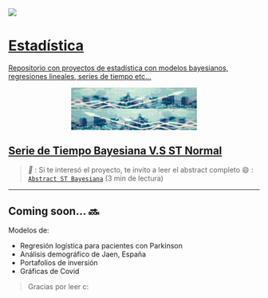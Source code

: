 <a href="https://www.linkedin.com/in/melissamirandap/">
 <img src="https://img.shields.io/badge/Linked-in-blue">

# Estadística
Repositorio con proyectos de estadística con modelos bayesianos, regresiones lineales, series de tiempo etc...

<img src="Bayesiana/Media/bay1.png" width="50%" style="display: block; margin: auto;" /><img src="Bayesiana/Media/bay2.png" width="50%" style="display: block; margin: auto;" />

## [Serie de Tiempo Bayesiana   **V.S**   ST Normal](https://github.com/MMiranda777/Estadistica/tree/main/Bayesiana)



> _**:pushpin:**_ : Si te interesó el proyecto, te invito a leer el abstract completo :smile: : [`Abstract ST Bayesiana`](https://github.com/MMiranda777/Estadistica/blob/main/Bayesiana/README.md) (3 min de lectura)
----------------------------------------------------------------------------


## Coming soon... :soon:

Modelos de:
 - Regresión logística para pacientes con Parkinson
 - Análisis demográfico de Jaen, España
 - Portafolios de inversión
 - Gráficas de Covid








> Gracias por leer c: 


